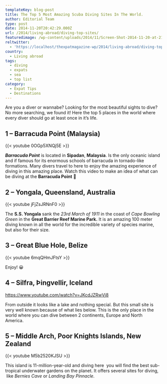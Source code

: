 ```yaml
---
templateKey: blog-post
title: The Top 5 Most Amazing Scuba Diving Sites In The World.
author: Editorial Team
type: post
date: 2014-11-20T20:42:29.000Z
url: /2014/living-abroad/diving-top-sites/
featuredimage: /wp-content/uploads/2014/11/Screen-Shot-2014-11-20-at-21.41.37.png
reltwitter:
  - 'https://localhost/thexpatmagazine-wp/2014/living-abroad/diving-top-sites/?utm_source=ReviveOldPost&utm_medium=social&utm_campaign=ReviveOldPost'
country:
  - Living abroad
tags:
  - diving
  - expats
  - sea
  - top list
category:
  - Expat Tips
  - Destinations
---
```


Are you a diver or wannabe? Looking for the most beautiful sights to dive? No more searching, we found it! Here the top 5 places in the world where every diver should go at least once in it&#8217;s life.

## 1 &#8211; Barracuda Point (Malaysia)

{{< youtube 0OGp5XNQj5E >}}

_**Barracuda Point**_ is located in **Sipadan**, **Malaysia**. Is the only oceanic island and if famous for its enormous schools of barracuda in tornado-like formations. Many divers travel to here to enjoy the amazing experience of diving in this amazing place. Watch this video to make an idea of what can be diving at the **Barracuda Point** 🙂

## 2 &#8211; Yongala, Queensland, Australia

{{< youtube jFjZsJRNnF0 >}}

The **S.S. Yongala** sank the *23rd March of 1911* in the coast of *Cape Bowling Green* in the **Great Barrier Reef Marine Park.** It is an amazing 100 meter diving known in all the world for the incredible variety of species marine, but also for their size.

## 3 &#8211; Great Blue Hole, Belize

{{< youtube 6mqQHmJFtsY >}}

Enjoy! 😀

## 4 &#8211; Silfra, Þingvellir, Iceland

https://www.youtube.com/watch?v=JKcdJZRwVj8

From outside it looks like a lake and nothing special. But this small site is very well known because of what lies below. This is the only place in the world where you can dive between 2 continents, Europe and North America.

## 5 &#8211; Middle Arch, Poor Knights Islands, New Zealand

{{< youtube M5b2520KJSU >}}

This island is 11-million-year-old and diving here  you will find the best sub-tropical underwater gardens on the planet. It offers several sites for diving,  like *Bernies Cave* or *Landing Bay Pinnacle.*

&nbsp;
